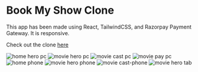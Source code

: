 # Book My Show Clone

This app has been made using React, TailwindCSS, and Razorpay Payment Gateway. It is responsive.

Check out the clone [here](https://book-my-show-clone-srushti.vercel.app/)

![home hero pc](/public/screenshots/home-hero-pc.png)
![movie hero pc](/public/screenshots/movie-hero-pc.png)
![movie cast pc](/public/screenshots/movie-cast-pc.png)
![movie pay pc](/public/screenshots/movie-pay-pc.png)
![home phone](/public/screenshots/home-phone.png)
![movie hero phone](/public/screenshots/movie-hero-phone.png)
![movie cast-phone](/public/screenshots/movie-cast-phone.png)
![movie hero tab](/public/screenshots/movie-hero-tab.png)
